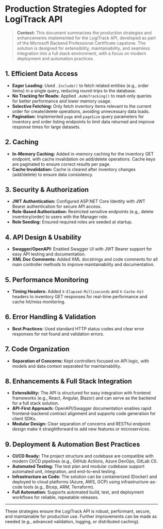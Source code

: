 # Production Strategies Adopted for LogiTrack API

> **Context:**
> This document summarizes the production strategies and enhancements implemented for the LogiTrack API, developed as part of the Microsoft Backend Professional Certificate capstone. The solution is designed for extensibility, maintainability, and seamless integration into a full stack environment, with a focus on modern deployment and automation practices.

## 1. Efficient Data Access
- **Eager Loading:** Used `.Include()` to fetch related entities (e.g., order items) in a single query, reducing round-trips to the database.
- **No Tracking for Reads:** Applied `.AsNoTracking()` to read-only queries for better performance and lower memory usage.
- **Selective Fetching:** Only fetch inventory items relevant to the current order for create/delete operations, avoiding unnecessary data loads.
- **Pagination:** Implemented `page` and `pageSize` query parameters for inventory and order listing endpoints to limit data returned and improve response times for large datasets.

## 2. Caching
- **In-Memory Caching:** Added in-memory caching for the inventory GET endpoint, with cache invalidation on add/delete operations. Cache keys are paginated to ensure correct results per page.
- **Cache Invalidation:** Cache is cleared after inventory changes (add/delete) to ensure data consistency.

## 3. Security & Authorization
- **JWT Authentication:** Configured ASP.NET Core Identity with JWT Bearer authentication for secure API access.
- **Role-Based Authorization:** Restricted sensitive endpoints (e.g., delete inventory/order) to users with the Manager role.
- **Role Seeding:** Ensured required roles are seeded at startup.

## 4. API Design & Usability
- **Swagger/OpenAPI:** Enabled Swagger UI with JWT Bearer support for easy API testing and documentation.
- **XML Doc Comments:** Added XML docstrings and code comments for all main controller methods to improve maintainability and documentation.

## 5. Performance Monitoring
- **Timing Headers:** Added `X-Elapsed-Milliseconds` and `X-Cache-Hit` headers to inventory GET responses for real-time performance and cache hit/miss monitoring.

## 6. Error Handling & Validation
- **Best Practices:** Used standard HTTP status codes and clear error responses for not found and validation errors.

## 7. Code Organization
- **Separation of Concerns:** Kept controllers focused on API logic, with models and data context separated for maintainability.

## 8. Enhancements & Full Stack Integration
- **Extensibility:** The API is structured for easy integration with frontend frameworks (e.g., React, Angular, Blazor) and can serve as the backend for a full stack solution.
- **API-First Approach:** OpenAPI/Swagger documentation enables rapid frontend-backend contract alignment and supports code generation for client SDKs.
- **Modular Design:** Clear separation of concerns and RESTful endpoint design make it straightforward to add new features or microservices.

## 9. Deployment & Automation Best Practices
- **CI/CD Ready:** The project structure and codebase are compatible with modern CI/CD pipelines (e.g., GitHub Actions, Azure DevOps, GitLab CI).
- **Automated Testing:** The test plan and modular codebase support automated unit, integration, and end-to-end testing.
- **Infrastructure as Code:** The solution can be containerized (Docker) and deployed to cloud platforms (Azure, AWS, GCP) using infrastructure-as-code tools (e.g., Bicep, ARM, Terraform).
- **Full Automation:** Supports automated build, test, and deployment workflows for reliable, repeatable releases.

---

These strategies ensure the LogiTrack API is robust, performant, secure, and maintainable for production use. Further improvements can be made as needed (e.g., advanced validation, logging, or distributed caching).
